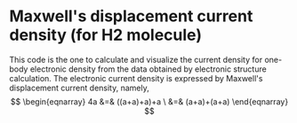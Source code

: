 # Maxwell's displacement current density (for H2 molecule)

This code is the one to calculate and visualize the current density for one-body electronic density from the data obtained by electronic structure calculation. The electronic current density is expressed by Maxwell's displacement current density, namely, 
$$ \begin{eqnarray} 4a &=& ((a+a)+a)+a \ &=& (a+a)+(a+a) \end{eqnarray} $$
